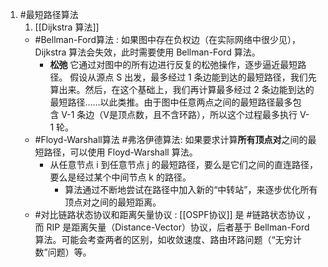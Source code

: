 1. #最短路径算法 
	1. [[Dijkstra 算法]]
	*   #Bellman-Ford算法 : 如果图中存在负权边（在实际网络中很少见），Dijkstra 算法会失效，此时需要使用 Bellman-Ford 算法。
		* **松弛** 它通过对图中的所有边进行反复的松弛操作，逐步逼近最短路径。
			假设从源点 S 出发，最多经过 1 条边能到达的最短路径，我们先算出来。然后，在这个基础上，我们再计算最多经过 2 条边能到达的最短路径……以此类推。由于图中任意两点之间的最短路径最多包含 V-1 条边（V是顶点数，且不含环路），所以这个过程最多执行 V-1 轮。
	*   #Floyd-Warshall算法 #弗洛伊德算法: 如果要求计算**所有顶点对**之间的最短路径，可以使用 Floyd-Warshall 算法。
		* 从任意节点 i 到任意节点 j 的最短路径，要么是它们之间的直连路径，要么是经过某个中间节点 k 的路径。
			* 算法通过不断地尝试在路径中加入新的“中转站”，来逐步优化所有顶点对之间的最短距离。
    *   #对比链路状态协议和距离矢量协议 : [[OSPF协议]] 是 #链路状态协议 ，而 RIP 是距离矢量（Distance-Vector）协议，后者基于 Bellman-Ford 算法。可能会考查两者的区别，如收敛速度、路由环路问题（“无穷计数”问题）等。
